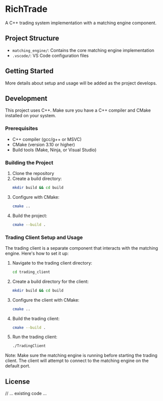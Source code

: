 # RichTrade

A C++ trading system implementation with a matching engine component.

## Project Structure

- `matching_engine/`: Contains the core matching engine implementation
- `.vscode/`: VS Code configuration files

## Getting Started

More details about setup and usage will be added as the project develops.

## Development

This project uses C++. Make sure you have a C++ compiler and CMake installed on your system.

### Prerequisites
- C++ compiler (gcc/g++ or MSVC)
- CMake (version 3.10 or higher)
- Build tools (Make, Ninja, or Visual Studio)

### Building the Project
1. Clone the repository
2. Create a build directory:
   ```bash
   mkdir build && cd build
   ```
3. Configure with CMake:
   ```bash
   cmake ..
   ```
4. Build the project:
   ```bash
   cmake --build .
   ```

### Trading Client Setup and Usage

The trading client is a separate component that interacts with the matching engine. Here's how to set it up:

1. Navigate to the trading client directory:
   ```bash
   cd trading_client
   ```

2. Create a build directory for the client:
   ```bash
   mkdir build && cd build
   ```

3. Configure the client with CMake:
   ```bash
   cmake ..
   ```

4. Build the trading client:
   ```bash
   cmake --build .
   ```

5. Run the trading client:
   ```bash
   ./TradingClient
   ```

Note: Make sure the matching engine is running before starting the trading client. The client will attempt to connect to the matching engine on the default port.

## License
// ... existing code ...
